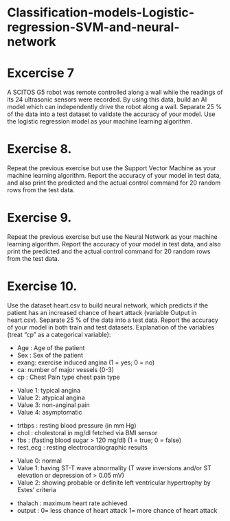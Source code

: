 # Classification-models-Logistic-regression-SVM-and-neural-network

# Excercise 7
A SCITOS G5 robot was remote controlled along a wall while the readings of its 24 ultrasonic sensors were recorded. By using this data, build an AI model which can independently drive the robot along a wall. Separate 25 % of the data into a test dataset to validate the accuracy of your model. Use the logistic regression model as your machine learning algorithm.
# Exercise 8.
Repeat the previous exercise but use the Support Vector Machine as your machine learning algorithm. Report the accuracy of your model in test data, and also print the predicted and the actual control command for 20 random rows from the test data.
# Exercise 9.
Repeat the previous exercise but use the Neural Network as your machine learning algorithm. Report the accuracy of your model in test data, and also print the predicted and the actual control command for 20 random rows from the test data.
# Exercise 10.
Use the dataset heart.csv to build neural network, which predicts if the patient has an increased chance of heart attack (variable Output in heart.csv). Separate 25 % of the data into a test data. Report the accuracy of your model in both train and test datasets.
Explanation of the variables (treat “cp” as a categorical variable):

* Age : Age of the patient
* Sex : Sex of the patient
* exang: exercise induced angina (1 = yes; 0 = no)
* ca: number of major vessels (0-3)
* cp : Chest Pain type chest pain type
- Value 1: typical angina
- Value 2: atypical angina
- Value 3: non-anginal pain
- Value 4: asymptomatic

* trtbps : resting blood pressure (in mm Hg)
* chol : cholestoral in mg/dl fetched via BMI sensor
* fbs : (fasting blood sugar > 120 mg/dl) (1 = true; 0 = false)
* rest_ecg : resting electrocardiographic results
- Value 0: normal
- Value 1: having ST-T wave abnormality (T wave inversions and/or ST elevation or depression of > 0.05 mV)
- Value 2: showing probable or definite left ventricular hypertrophy by Estes' criteria

* thalach : maximum heart rate achieved
* output : 0= less chance of heart attack 1= more chance of heart attack
